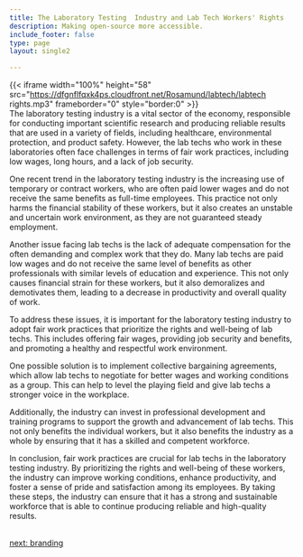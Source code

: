 ```yaml
---
title: The Laboratory Testing  Industry and Lab Tech Workers' Rights
description: Making open-source more accessible.
include_footer: false
type: page
layout: single2

---
```



{{< iframe width="100%" height="58" src="https://dfgnflfqxk4ps.cloudfront.net/Rosamund/labtech/labtech rights.mp3" frameborder="0" style="border:0" >}}<br>
The laboratory testing industry is a vital sector of the economy, responsible for conducting important scientific research and producing reliable results that are used in a variety of fields, including healthcare, environmental protection, and product safety. However, the lab techs who work in these laboratories often face challenges in terms of fair work practices, including low wages, long hours, and a lack of job security.

One recent trend in the laboratory testing industry is the increasing use of temporary or contract workers, who are often paid lower wages and do not receive the same benefits as full-time employees. This practice not only harms the financial stability of these workers, but it also creates an unstable and uncertain work environment, as they are not guaranteed steady employment.

Another issue facing lab techs is the lack of adequate compensation for the often demanding and complex work that they do. Many lab techs are paid low wages and do not receive the same level of benefits as other professionals with similar levels of education and experience. This not only causes financial strain for these workers, but it also demoralizes and demotivates them, leading to a decrease in productivity and overall quality of work.

To address these issues, it is important for the laboratory testing industry to adopt fair work practices that prioritize the rights and well-being of lab techs. This includes offering fair wages, providing job security and benefits, and promoting a healthy and respectful work environment.

One possible solution is to implement collective bargaining agreements, which allow lab techs to negotiate for better wages and working conditions as a group. This can help to level the playing field and give lab techs a stronger voice in the workplace.

Additionally, the industry can invest in professional development and training programs to support the growth and advancement of lab techs. This not only benefits the individual workers, but it also benefits the industry as a whole by ensuring that it has a skilled and competent workforce.

In conclusion, fair work practices are crucial for lab techs in the laboratory testing industry. By prioritizing the rights and well-being of these workers, the industry can improve working conditions, enhance productivity, and foster a sense of pride and satisfaction among its employees. By taking these steps, the industry can ensure that it has a strong and sustainable workforce that is able to continue producing reliable and high-quality results.

<br>
<a href="https://insights.workdojos.com/labtech/branding">next: branding</a>
</p>
